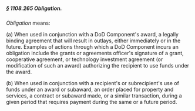 ##### § 1108.265 Obligation. #####

*Obligation* means:

(a) When used in conjunction with a DoD Component's award, a legally binding agreement that will result in outlays, either immediately or in the future. Examples of actions through which a DoD Component incurs an obligation include the grants or agreements officer's signature of a grant, cooperative agreement, or technology investment agreement (or modification of such an award) authorizing the recipient to use funds under the award.

(b) When used in conjunction with a recipient's or subrecipient's use of funds under an award or subaward, an order placed for property and services, a contract or subaward made, or a similar transaction, during a given period that requires payment during the same or a future period.